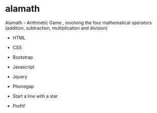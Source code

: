 # alamath
Alamath - Arithmetic Game , involving the four mathematical operators (addition, subtraction, multiplication and division)
* HTML 
* CSS 
* Bootstrap 
* Javascript 
* Jquery 
* Phonegap

* Start a line with a star
* Profit!
